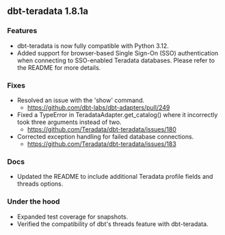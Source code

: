 ## dbt-teradata 1.8.1a

### Features
* dbt-teradata is now fully compatible with Python 3.12.
* Added support for browser-based Single Sign-On (SSO) authentication when connecting to SSO-enabled Teradata databases. Please refer to the README for more details.

### Fixes
* Resolved an issue with the 'show' command.
  * https://github.com/dbt-labs/dbt-adapters/pull/249
* Fixed a TypeError in TeradataAdapter.get_catalog() where it incorrectly took three arguments instead of two.
  * https://github.com/Teradata/dbt-teradata/issues/180
* Corrected exception handling for failed database connections.
  * https://github.com/Teradata/dbt-teradata/issues/183

### Docs
* Updated the README to include additional Teradata profile fields and threads options.

### Under the hood
* Expanded test coverage for snapshots.
* Verified the compatibility of dbt's threads feature with dbt-teradata.
